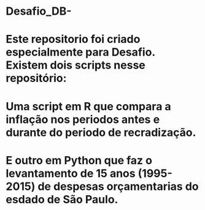 # Desafio_DB-

# Este repositorio foi criado especialmente para Desafio. Existem dois scripts nesse repositório:
# Uma script em R que compara a inflação nos periodos antes e durante do periodo de recradização. 
# E outro em Python que faz o levantamento de 15 anos (1995-2015) de despesas orçamentarias do esdado de São Paulo. 
